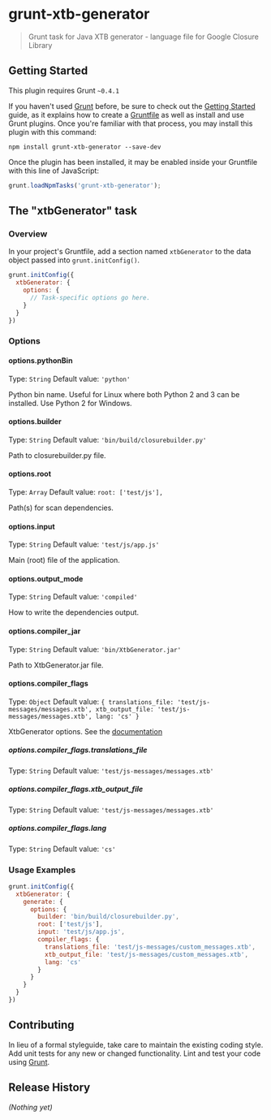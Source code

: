 grunt-xtb-generator
===================

> Grunt task for Java XTB generator - language file for Google Closure Library

## Getting Started
This plugin requires Grunt `~0.4.1`

If you haven't used [Grunt](http://gruntjs.com/) before, be sure to check out the [Getting Started](http://gruntjs.com/getting-started) guide, as it explains how to create a [Gruntfile](http://gruntjs.com/sample-gruntfile) as well as install and use Grunt plugins. Once you're familiar with that process, you may install this plugin with this command:

```shell
npm install grunt-xtb-generator --save-dev
```

Once the plugin has been installed, it may be enabled inside your Gruntfile with this line of JavaScript:

```js
grunt.loadNpmTasks('grunt-xtb-generator');
```

## The "xtbGenerator" task

### Overview
In your project's Gruntfile, add a section named `xtbGenerator` to the data object passed into `grunt.initConfig()`.

```js
grunt.initConfig({
  xtbGenerator: {
    options: {
      // Task-specific options go here.
    }
  }
})
```

### Options

#### options.pythonBin
Type: `String`
Default value: `'python'`

Python bin name. Useful for Linux where both Python 2 and 3 can be installed. Use Python 2 for Windows.

#### options.builder
Type: `String`
Default value: `'bin/build/closurebuilder.py'`

Path to closurebuilder.py file.

#### options.root
Type: `Array`
Default value: `root: ['test/js'],`

Path(s) for scan dependencies.

#### options.input
Type: `String`
Default value: `'test/js/app.js'`

Main (root) file of the application.

#### options.output_mode
Type: `String`
Default value: `'compiled'`

How to write the dependencies output.

#### options.compiler_jar
Type: `String`
Default value: `'bin/XtbGenerator.jar'`

Path to XtbGenerator.jar file.

#### options.compiler_flags
Type: `Object`
Default value: `{
  translations_file: 'test/js-messages/messages.xtb',
  xtb_output_file: 'test/js-messages/messages.xtb',
  lang: 'cs'
}`

XtbGenerator options. See the [documentation](https://github.com/kuzmisin/xtbgenerator#usage)

##### options.compiler_flags.translations_file
Type: `String`
Default value: `'test/js-messages/messages.xtb'`

##### options.compiler_flags.xtb_output_file
Type: `String`
Default value: `'test/js-messages/messages.xtb'`

##### options.compiler_flags.lang
Type: `String`
Default value: `'cs'`

### Usage Examples

```js
grunt.initConfig({
  xtbGenerator: {
    generate: {
      options: {
        builder: 'bin/build/closurebuilder.py',
        root: ['test/js'],
        input: 'test/js/app.js',
        compiler_flags: {
          translations_file: 'test/js-messages/custom_messages.xtb',
          xtb_output_file: 'test/js-messages/custom_messages.xtb',
          lang: 'cs'
        }
      }
    }
  }
})
```

## Contributing
In lieu of a formal styleguide, take care to maintain the existing coding style. Add unit tests for any new or changed functionality. Lint and test your code using [Grunt](http://gruntjs.com/).

## Release History
_(Nothing yet)_
